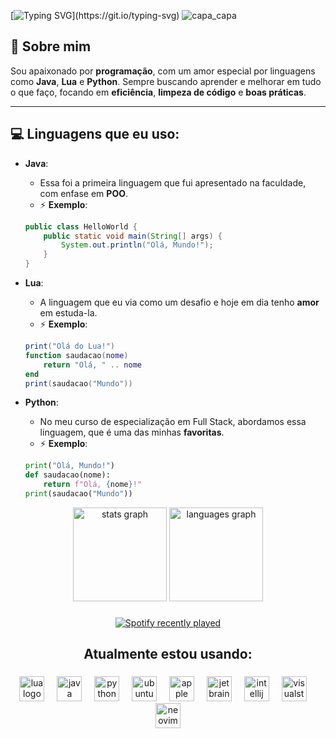 [![Typing SVG](https://readme-typing-svg.demolab.com?font=Covered+By+Your+Grace&weight=600&duration=1500&pause=1000&color=F70000&center=verdadeiro&vCenter=verdadeiro&repeat=verdadeiro&random=falso&width=435&lines=Ol%C3%A1%2C+me+chamo+Samuel%2C+sou+dev+full.;%C3%89+um+prazer+ter+voc%C3%AA+aqui!)](https://git.io/typing-svg)
![capa_capa](https://github.com/user-attachments/assets/4c963dd7-0dd0-4a05-b59d-678ebb23565c)
##
## 🎨 Sobre mim
Sou apaixonado por **programação**, com um amor especial por linguagens como **Java**, **Lua** e **Python**. Sempre buscando aprender e melhorar em tudo o que faço, focando em **eficiência**, **limpeza de código** e **boas práticas**.

---

## 💻 Linguagens que eu uso:

- **Java**: 
    - Essa foi a primeira linguagem que fui apresentado na faculdade, com enfase em **POO**.
    - ⚡ **Exemplo**:
    ```java
    public class HelloWorld {
        public static void main(String[] args) {
            System.out.println("Olá, Mundo!");
        }
    }
    ```
- **Lua**: 
    - A linguagem que eu via como um desafio e hoje em dia tenho **amor** em estuda-la.
    - ⚡ **Exemplo**: 
    ```lua
    print("Olá do Lua!")
    function saudacao(nome)
        return "Olá, " .. nome
    end
    print(saudacao("Mundo"))
    ```

- **Python**:
    - No meu curso de especialização em Full Stack, abordamos essa linguagem, que é uma das minhas **favoritas**.
    - ⚡ **Exemplo**: 
    ```python
    print("Olá, Mundo!")
    def saudacao(nome):
        return f"Olá, {nome}!"
    print(saudacao("Mundo"))
    ```

<div align="center">
  <img src="https://github-readme-stats.vercel.app/api?username=Samuelljps&hide_title=false&hide_rank=false&show_icons=true&include_all_commits=true&count_private=true&disable_animations=false&theme=dark&locale=en&hide_border=false&order=1&custom_title=Flows:" height="150" alt="stats graph"  />
  <img src="https://github-readme-stats.vercel.app/api/top-langs?username=Samuelljps&locale=pt-br&hide_title=false&layout=compact&card_width=320&langs_count=5&theme=dark&hide_border=false&order=2" height="150" alt="languages graph"  />
</div>

###

<div align="center">
  <a href="https://open.spotify.com/user/hybubyckemvif8hajzwapc0qw">
    <img src="https://spotify-recently-played-readme.vercel.app/api?user=hybubyckemvif8hajzwapc0qw&count=1&unique=true" alt="Spotify recently played"  />
  </a>
</div>

###

<h2 align="center">Atualmente estou usando:</h2>

###

<div align="center">
  <img src="https://cdn.jsdelivr.net/gh/devicons/devicon/icons/lua/lua-original.svg" height="40" alt="lua logo"  />
  <img width="12" />
  <img src="https://cdn.jsdelivr.net/gh/devicons/devicon/icons/java/java-original.svg" height="40" alt="java logo"  />
  <img width="12" />
  <img src="https://cdn.jsdelivr.net/gh/devicons/devicon/icons/python/python-original.svg" height="40" alt="python logo"  />
  <img width="12" />
  <img src="https://cdn.jsdelivr.net/gh/devicons/devicon/icons/ubuntu/ubuntu-plain.svg" height="40" alt="ubuntu logo"  />
  <img width="12" />
  <img src="https://cdn.jsdelivr.net/gh/devicons/devicon/icons/apple/apple-original.svg" height="40" alt="apple logo"  />
  <img width="12" />
  <img src="https://cdn.jsdelivr.net/gh/devicons/devicon/icons/jetbrains/jetbrains-original.svg" height="40" alt="jetbrains logo"  />
  <img width="12" />
  <img src="https://cdn.jsdelivr.net/gh/devicons/devicon/icons/intellij/intellij-original.svg" height="40" alt="intellij logo"  />
  <img width="12" />
  <img src="https://cdn.jsdelivr.net/gh/devicons/devicon/icons/visualstudio/visualstudio-plain.svg" height="40" alt="visualstudio logo"  />
  <img width="12" />
  <img src="https://cdn.simpleicons.org/neovim/57A143" height="40" alt="neovim logo"  />

</div>

##
